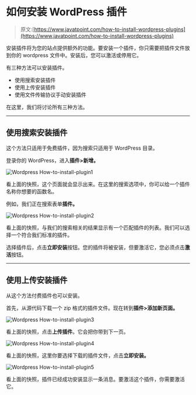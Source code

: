 # 如何安装 WordPress 插件

> 原文:[https://www.javatpoint.com/how-to-install-wordpress-plugins](https://www.javatpoint.com/how-to-install-wordpress-plugins)

安装插件将为您的站点提供额外的功能。要安装一个插件，你只需要把插件文件放到你的 wordpress 文件中。安装后，您可以激活或停用它。

有三种方法可以安装插件。

*   使用搜索安装插件
*   使用上传安装插件
*   使用文件传输协议手动安装插件

在这里，我们将讨论所有三种方法。

* * *

## 使用搜索安装插件

这个方法只适用于免费插件，因为搜索只适用于 WordPress 目录。

登录你的 WordPress，进入**插件>新增。**

![Wordpress How-to-install-plugin1](../Images/168da4ea438c3e935ea5933de30267f5.png)

看上面的快照，这个页面就会显示出来。在这里的搜索选项中，你可以给一个插件名称你想要的函数名。

例如，我们正在搜索表单**插件。**

![Wordpress How-to-install-plugin2](../Images/b99e7c1d9b1a2558d86537dd500438d8.png)

看上面的快照，与我们的搜索相关的结果显示有一个匹配插件的列表。我们可以选择一个符合我们标准的插件。

选择插件后，点击**立即安装**按钮。您的插件将被安装，但要激活它，您必须点击**激活**按钮。

* * *

## 使用上传安装插件

从这个方法付费插件也可以安装。

首先，从源代码下载一个 zip 格式的插件文件。现在转到**插件>添加新页面。**

![Wordpress How-to-install-plugin3](../Images/a9fdaede358d13273059721e72e56ad4.png)

看上面的快照，点击**上传插件**。它会把你带到下一页。

![Wordpress How-to-install-plugin4](../Images/967689f046a00d1e3ea84e2953e82a00.png)

看上面的快照，这里你要选择下载的插件文件，点击**立即安装。**

![Wordpress How-to-install-plugin5](../Images/b1c10d397d1ddef1e59214c91cf25a57.png)

看上面的快照，插件已经成功安装显示一条消息。要激活这个插件，你需要激活它。